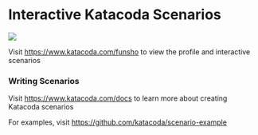# Interactive Katacoda Scenarios

[![](http://shields.katacoda.com/katacoda/funsho/count.svg)](https://www.katacoda.com/funsho "Get your profile on Katacoda.com")

Visit https://www.katacoda.com/funsho to view the profile and interactive scenarios

### Writing Scenarios
Visit https://www.katacoda.com/docs to learn more about creating Katacoda scenarios

For examples, visit https://github.com/katacoda/scenario-example
